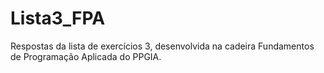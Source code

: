 # Lista3_FPA
Respostas da lista de exercícios 3, desenvolvida na cadeira Fundamentos de Programação Aplicada do PPGIA.
